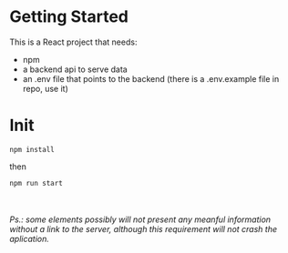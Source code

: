 # Getting Started

This is a React project that needs:
- npm
- a backend api to serve data
- an .env file that points to the backend (there is a .env.example file in repo, use it)

# Init

```
npm install
```
then
```
npm run start
```

<br><br>
_Ps.: some elements possibly will not present any meanful information without a link to the server, although this requirement will not crash the aplication._

